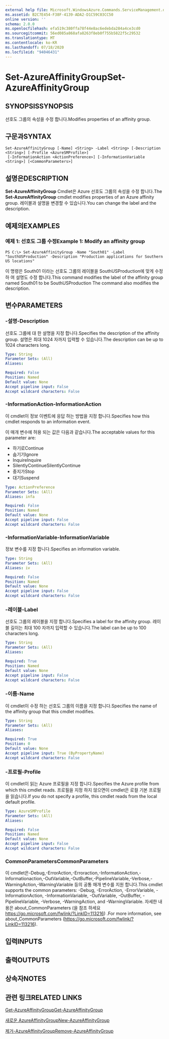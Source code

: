 ```yaml
---
external help file: Microsoft.WindowsAzure.Commands.ServiceManagement.dll-Help.xml
ms.assetid: B2C7E454-F38F-4139-ADA2-D1C59C03CC50
online version: ''
schema: 2.0.0
ms.openlocfilehash: efa519c380ffa78f44e8ac6edebda284a4ce3cd0
ms.sourcegitcommit: 56ed085a868afa8263f8eb0f755b5822f5c29532
ms.translationtype: MT
ms.contentlocale: ko-KR
ms.lasthandoff: 07/18/2020
ms.locfileid: "94046431"
---
```

# <span data-ttu-id="3d6f0-101">Set-AzureAffinityGroup</span><span class="sxs-lookup"><span data-stu-id="3d6f0-101">Set-AzureAffinityGroup</span></span>

## <span data-ttu-id="3d6f0-102">SYNOPSIS</span><span class="sxs-lookup"><span data-stu-id="3d6f0-102">SYNOPSIS</span></span>
<span data-ttu-id="3d6f0-103">선호도 그룹의 속성을 수정 합니다.</span><span class="sxs-lookup"><span data-stu-id="3d6f0-103">Modifies properties of an affinity group.</span></span>

## <span data-ttu-id="3d6f0-104">구문과</span><span class="sxs-lookup"><span data-stu-id="3d6f0-104">SYNTAX</span></span>

```
Set-AzureAffinityGroup [-Name] <String> -Label <String> [-Description <String>] [-Profile <AzureSMProfile>]
 [-InformationAction <ActionPreference>] [-InformationVariable <String>] [<CommonParameters>]
```

## <span data-ttu-id="3d6f0-105">설명은</span><span class="sxs-lookup"><span data-stu-id="3d6f0-105">DESCRIPTION</span></span>
<span data-ttu-id="3d6f0-106">**Set-AzureAffinityGroup** Cmdlet은 Azure 선호도 그룹의 속성을 수정 합니다.</span><span class="sxs-lookup"><span data-stu-id="3d6f0-106">The **Set-AzureAffinityGroup** cmdlet modifies properties of an Azure affinity group.</span></span>
<span data-ttu-id="3d6f0-107">레이블과 설명을 변경할 수 있습니다.</span><span class="sxs-lookup"><span data-stu-id="3d6f0-107">You can change the label and the description.</span></span>

## <span data-ttu-id="3d6f0-108">예제의</span><span class="sxs-lookup"><span data-stu-id="3d6f0-108">EXAMPLES</span></span>

### <span data-ttu-id="3d6f0-109">예제 1: 선호도 그룹 수정</span><span class="sxs-lookup"><span data-stu-id="3d6f0-109">Example 1: Modify an affinity group</span></span>
```
PS C:\> Set-AzureAffinityGroup -Name "South01" -Label "SouthUSProduction" -Description "Production applications for Southern US locations"
```

<span data-ttu-id="3d6f0-110">이 명령은 South01 이라는 선호도 그룹의 레이블을 SouthUSProduction에 맞게 수정 하 여 설명도 수정 합니다.</span><span class="sxs-lookup"><span data-stu-id="3d6f0-110">This command modifies the label of the affinity group named South01 to be SouthUSProduction The command also modifies the description.</span></span>

## <span data-ttu-id="3d6f0-111">변수</span><span class="sxs-lookup"><span data-stu-id="3d6f0-111">PARAMETERS</span></span>

### <span data-ttu-id="3d6f0-112">-설명</span><span class="sxs-lookup"><span data-stu-id="3d6f0-112">-Description</span></span>
<span data-ttu-id="3d6f0-113">선호도 그룹에 대 한 설명을 지정 합니다.</span><span class="sxs-lookup"><span data-stu-id="3d6f0-113">Specifies the description of the affinity group.</span></span>
<span data-ttu-id="3d6f0-114">설명은 최대 1024 자까지 입력할 수 있습니다.</span><span class="sxs-lookup"><span data-stu-id="3d6f0-114">The description can be up to 1024 characters long.</span></span>

```yaml
Type: String
Parameter Sets: (All)
Aliases: 

Required: False
Position: Named
Default value: None
Accept pipeline input: False
Accept wildcard characters: False
```

### <span data-ttu-id="3d6f0-115">-InformationAction</span><span class="sxs-lookup"><span data-stu-id="3d6f0-115">-InformationAction</span></span>
<span data-ttu-id="3d6f0-116">이 cmdlet이 정보 이벤트에 응답 하는 방법을 지정 합니다.</span><span class="sxs-lookup"><span data-stu-id="3d6f0-116">Specifies how this cmdlet responds to an information event.</span></span>

<span data-ttu-id="3d6f0-117">이 매개 변수에 허용 되는 값은 다음과 같습니다.</span><span class="sxs-lookup"><span data-stu-id="3d6f0-117">The acceptable values for this parameter are:</span></span>

- <span data-ttu-id="3d6f0-118">하기로</span><span class="sxs-lookup"><span data-stu-id="3d6f0-118">Continue</span></span>
- <span data-ttu-id="3d6f0-119">숨기기</span><span class="sxs-lookup"><span data-stu-id="3d6f0-119">Ignore</span></span>
- <span data-ttu-id="3d6f0-120">Inquire</span><span class="sxs-lookup"><span data-stu-id="3d6f0-120">Inquire</span></span>
- <span data-ttu-id="3d6f0-121">SilentlyContinue</span><span class="sxs-lookup"><span data-stu-id="3d6f0-121">SilentlyContinue</span></span>
- <span data-ttu-id="3d6f0-122">중지가</span><span class="sxs-lookup"><span data-stu-id="3d6f0-122">Stop</span></span>
- <span data-ttu-id="3d6f0-123">대기</span><span class="sxs-lookup"><span data-stu-id="3d6f0-123">Suspend</span></span>

```yaml
Type: ActionPreference
Parameter Sets: (All)
Aliases: infa

Required: False
Position: Named
Default value: None
Accept pipeline input: False
Accept wildcard characters: False
```

### <span data-ttu-id="3d6f0-124">-InformationVariable</span><span class="sxs-lookup"><span data-stu-id="3d6f0-124">-InformationVariable</span></span>
<span data-ttu-id="3d6f0-125">정보 변수를 지정 합니다.</span><span class="sxs-lookup"><span data-stu-id="3d6f0-125">Specifies an information variable.</span></span>

```yaml
Type: String
Parameter Sets: (All)
Aliases: iv

Required: False
Position: Named
Default value: None
Accept pipeline input: False
Accept wildcard characters: False
```

### <span data-ttu-id="3d6f0-126">-레이블</span><span class="sxs-lookup"><span data-stu-id="3d6f0-126">-Label</span></span>
<span data-ttu-id="3d6f0-127">선호도 그룹의 레이블을 지정 합니다.</span><span class="sxs-lookup"><span data-stu-id="3d6f0-127">Specifies a label for the affinity group.</span></span>
<span data-ttu-id="3d6f0-128">레이블 길이는 최대 100 자까지 입력할 수 있습니다.</span><span class="sxs-lookup"><span data-stu-id="3d6f0-128">The label can be up to 100 characters long.</span></span>

```yaml
Type: String
Parameter Sets: (All)
Aliases: 

Required: True
Position: Named
Default value: None
Accept pipeline input: False
Accept wildcard characters: False
```

### <span data-ttu-id="3d6f0-129">-이름</span><span class="sxs-lookup"><span data-stu-id="3d6f0-129">-Name</span></span>
<span data-ttu-id="3d6f0-130">이 cmdlet이 수정 하는 선호도 그룹의 이름을 지정 합니다.</span><span class="sxs-lookup"><span data-stu-id="3d6f0-130">Specifies the name of the affinity group that this cmdlet modifies.</span></span>

```yaml
Type: String
Parameter Sets: (All)
Aliases: 

Required: True
Position: 0
Default value: None
Accept pipeline input: True (ByPropertyName)
Accept wildcard characters: False
```

### <span data-ttu-id="3d6f0-131">-프로필</span><span class="sxs-lookup"><span data-stu-id="3d6f0-131">-Profile</span></span>
<span data-ttu-id="3d6f0-132">이 cmdlet이 읽는 Azure 프로필을 지정 합니다.</span><span class="sxs-lookup"><span data-stu-id="3d6f0-132">Specifies the Azure profile from which this cmdlet reads.</span></span>
<span data-ttu-id="3d6f0-133">프로필을 지정 하지 않으면이 cmdlet은 로컬 기본 프로필을 읽습니다.</span><span class="sxs-lookup"><span data-stu-id="3d6f0-133">If you do not specify a profile, this cmdlet reads from the local default profile.</span></span>

```yaml
Type: AzureSMProfile
Parameter Sets: (All)
Aliases: 

Required: False
Position: Named
Default value: None
Accept pipeline input: False
Accept wildcard characters: False
```

### <span data-ttu-id="3d6f0-134">CommonParameters</span><span class="sxs-lookup"><span data-stu-id="3d6f0-134">CommonParameters</span></span>
<span data-ttu-id="3d6f0-135">이 cmdlet은-Debug,-ErrorAction,-Erroraction,-InformationAction,-Informationaction,-OutVariable,-OutBuffer,-PipelineVariable,-Verbose,-WarningAction,-WarningVariable 등의 공통 매개 변수를 지원 합니다.</span><span class="sxs-lookup"><span data-stu-id="3d6f0-135">This cmdlet supports the common parameters: -Debug, -ErrorAction, -ErrorVariable, -InformationAction, -InformationVariable, -OutVariable, -OutBuffer, -PipelineVariable, -Verbose, -WarningAction, and -WarningVariable.</span></span> <span data-ttu-id="3d6f0-136">자세한 내용은 about_CommonParameters (을 참조 하세요 https://go.microsoft.com/fwlink/?LinkID=113216) .</span><span class="sxs-lookup"><span data-stu-id="3d6f0-136">For more information, see about_CommonParameters (https://go.microsoft.com/fwlink/?LinkID=113216).</span></span>

## <span data-ttu-id="3d6f0-137">입력</span><span class="sxs-lookup"><span data-stu-id="3d6f0-137">INPUTS</span></span>

## <span data-ttu-id="3d6f0-138">출력</span><span class="sxs-lookup"><span data-stu-id="3d6f0-138">OUTPUTS</span></span>

## <span data-ttu-id="3d6f0-139">상속자</span><span class="sxs-lookup"><span data-stu-id="3d6f0-139">NOTES</span></span>

## <span data-ttu-id="3d6f0-140">관련 링크</span><span class="sxs-lookup"><span data-stu-id="3d6f0-140">RELATED LINKS</span></span>

[<span data-ttu-id="3d6f0-141">Get-AzureAffinityGroup</span><span class="sxs-lookup"><span data-stu-id="3d6f0-141">Get-AzureAffinityGroup</span></span>](./Get-AzureAffinityGroup.md)

[<span data-ttu-id="3d6f0-142">새로운 AzureAffinityGroup</span><span class="sxs-lookup"><span data-stu-id="3d6f0-142">New-AzureAffinityGroup</span></span>](./New-AzureAffinityGroup.md)

[<span data-ttu-id="3d6f0-143">제거-AzureAffinityGroup</span><span class="sxs-lookup"><span data-stu-id="3d6f0-143">Remove-AzureAffinityGroup</span></span>](./Remove-AzureAffinityGroup.md)



